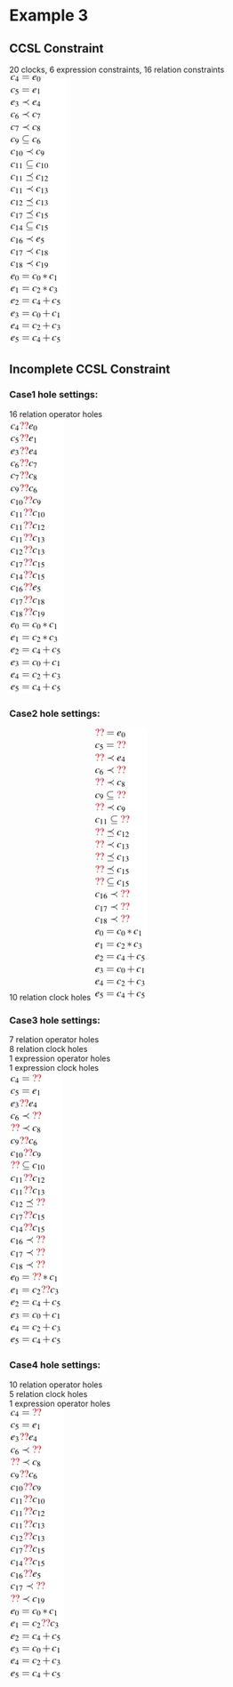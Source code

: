 # Example 3
## CCSL Constraint  
20 clocks, 6 expression constraints, 16 relation constraints  
![](https://github.com/HMHelloWorld/CCSLSketch/blob/master/fig/benchmark3.jpeg?raw=true)

## Incomplete CCSL Constraint  
### Case1 hole settings:  
16 relation operator holes  
![](https://github.com/HMHelloWorld/CCSLSketch/blob/master/fig/benchmark3_case1.jpeg?raw=true)  
### Case2 hole settings:  
10 relation clock holes 
![](https://github.com/HMHelloWorld/CCSLSketch/blob/master/fig/benchmark3_case2.jpeg?raw=true)  
### Case3 hole settings:  
7 relation operator holes   
8 relation clock holes  
1 expression operator holes  
1 expression clock holes  
![](https://github.com/HMHelloWorld/CCSLSketch/blob/master/fig/benchmark3_case3.jpeg?raw=true)  
### Case4 hole settings:  
10 relation operator holes   
5 relation clock holes  
1 expression operator holes  
![](https://github.com/HMHelloWorld/CCSLSketch/blob/master/fig/benchmark3_case4.jpeg?raw=true)
